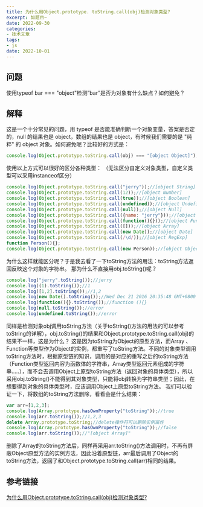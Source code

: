 ```yaml
---
title: 为什么用Object.prototype. toString.call(obj)检测对象类型?
excerpt: 如题目~
date: 2022-09-30
categories:
- 技术文章
tags:
- js
date: 2022-10-01
---
```


## 问题
使用typeof bar === "object"检测”bar”是否为对象有什么缺点？如何避免？

## 解释
这是一个十分常见的问题，用 typeof 是否能准确判断一个对象变量，答案是否定的，null 的结果也是 object，数组的结果也是 object，有时候我们需要的是 "纯粹" 的 object 对象。如何避免呢？比较好的方式是：
```javascript
console.log(Object.prototype.toString.call(obj) === "[object Object]");
```
使用以上方式可以很好的区分各种类型：
（无法区分自定义对象类型，自定义类型可以采用instanceof区分）
```javascript
console.log(Object.prototype.toString.call("jerry"));//[object String]
console.log(Object.prototype.toString.call(12));//[object Number]
console.log(Object.prototype.toString.call(true));//[object Boolean]
console.log(Object.prototype.toString.call(undefined));//[object Undefined]
console.log(Object.prototype.toString.call(null));//[object Null]
console.log(Object.prototype.toString.call({name: "jerry"}));//[object Object]
console.log(Object.prototype.toString.call(function(){}));//[object Function]
console.log(Object.prototype.toString.call([]));//[object Array]
console.log(Object.prototype.toString.call(new Date));//[object Date]
console.log(Object.prototype.toString.call(/\d/));//[object RegExp]
function Person(){};
console.log(Object.prototype.toString.call(new Person));//[object Object]
```
为什么这样就能区分呢？于是我去看了一下toString方法的用法：toString方法返回反映这个对象的字符串。
那为什么不直接用obj.toString()呢？
```javascript
console.log("jerry".toString());//jerry
console.log((1).toString());//1
console.log([1,2].toString());//1,2
console.log(new Date().toString());//Wed Dec 21 2016 20:35:48 GMT+0800 (中国标准时间)
console.log(function(){}.toString());//function (){}
console.log(null.toString());//error
console.log(undefined.toString());//error
```
同样是检测对象obj调用toString方法（关于toString()方法的用法的可以参考toString的详解），obj.toString()的结果和Object.prototype.toString.call(obj)的结果不一样，这是为什么？
这是因为toString为Object的原型方法，而Array 、Function等类型作为Object的实例，都重写了toString方法。不同的对象类型调用toString方法时，根据原型链的知识，调用的是对应的重写之后的toString方法（Function类型返回内容为函数体的字符串，Array类型返回元素组成的字符串.....），而不会去调用Object上原型toString方法（返回对象的具体类型），所以采用obj.toString()不能得到其对象类型，只能将obj转换为字符串类型；因此，在想要得到对象的具体类型时，应该调用Object上原型toString方法。
我们可以验证一下，将数组的toString方法删除，看看会是什么结果：
```javascript
var arr=[1,2,3];
console.log(Array.prototype.hasOwnProperty("toString"));//true
console.log(arr.toString());//1,2,3
delete Array.prototype.toString;//delete操作符可以删除实例属性
console.log(Array.prototype.hasOwnProperty("toString"));//false
console.log(arr.toString());//"[object Array]"
```
删除了Array的toString方法后，同样再采用arr.toString()方法调用时，不再有屏蔽Object原型方法的实例方法，因此沿着原型链，arr最后调用了Object的toString方法，返回了和Object.prototype.toString.call(arr)相同的结果。

## 参考链接
[为什么用Object.prototype.toString.call(obj)检测对象类型?](https://www.cnblogs.com/youhong/p/6209054.html)
